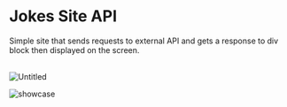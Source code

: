# Jokes Site API

Simple site that sends requests to external API and gets a response to div block then displayed on the screen.
<br/><br/>

![Untitled](https://user-images.githubusercontent.com/91700001/180518321-d2f6ab44-d480-427f-ae19-6a1a9d200454.png)

![showcase](https://user-images.githubusercontent.com/91700001/180518329-8adc9e54-2a16-4b76-b18f-1b0a36713a52.png)
